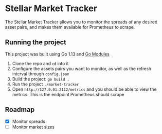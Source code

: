 # Stellar Market Tracker

The Stellar Market Tracker allows you to monitor the spreads of any desired asset pairs, and makes them available for Prometheus to scrape.

## Running the project

This project was built using Go 1.13 and [Go Modules](https://blog.golang.org/using-go-modules)

1. Clone the repo and `cd` into it
2. Configure the assets pairs you want to monitor, as well as the refresh interval through `config.json`
3. Build the project: `go build .`
4. Run the project `./market-tracker`
5. Open `http://127.0.01:2112/metrics` and you should be able to view the metrics. This is the endpoint Prometheus should scrape

## Roadmap
- [x] Monitor spreads
- [ ] Monitor market sizes